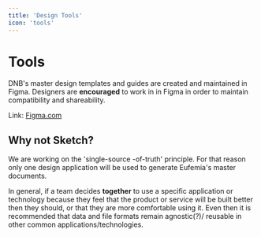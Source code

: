 ```yaml
---
title: 'Design Tools'
icon: 'tools'
---
```


# Tools

DNB's master design templates and guides are created and maintained in Figma.
Designers are **encouraged** to work in in Figma in order to maintain compatibility and shareability.

Link: [Figma.com](https://www.figma.com)

## Why not Sketch?

We are working on the 'single-source -of-truth' principle. For that reason only one design application will be used to generate Eufemia's master documents.

In general, if a team decides **together** to use a specific application or technology because they feel that the product or service will be built better then they should, or that they are more comfortable using it. Even then it is recommended that data and file formats remain agnostic(?)/ reusable in other common applications/technologies.
